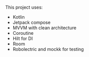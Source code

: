 This project uses:
- Kotlin
- Jetpack compose
- MVVM with clean architecture
- Coroutine
- Hilt for DI
- Room
- Robolectric and mockk for testing
